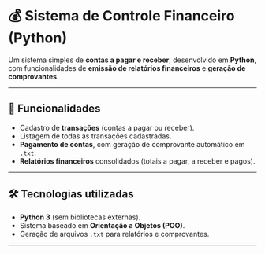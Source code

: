 # 💰 Sistema de Controle Financeiro (Python)

Um sistema simples de **contas a pagar e receber**, desenvolvido em **Python**, com funcionalidades de **emissão de relatórios financeiros** e **geração de comprovantes**.

---

## 🚀 Funcionalidades
- Cadastro de **transações** (contas a pagar ou receber).  
- Listagem de todas as transações cadastradas.  
- **Pagamento de contas**, com geração de comprovante automático em `.txt`.  
- **Relatórios financeiros** consolidados (totais a pagar, a receber e pagos).  

---

## 🛠️ Tecnologias utilizadas
- **Python 3** (sem bibliotecas externas).  
- Sistema baseado em **Orientação a Objetos (POO)**.  
- Geração de arquivos `.txt` para relatórios e comprovantes.  

---
